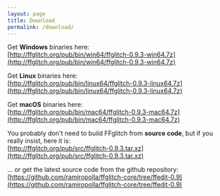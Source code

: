 ```yaml
---
layout: page
title: Download
permalink: /download/
---
```


Get **Windows** binaries here:
<br />
[http://ffglitch.org/pub/bin/win64/ffglitch-0.9.3-win64.7z](http://ffglitch.org/pub/bin/win64/ffglitch-0.9.3-win64.7z)

Get **Linux** binaries here:
<br />
[http://ffglitch.org/pub/bin/linux64/ffglitch-0.9.3-linux64.7z](http://ffglitch.org/pub/bin/linux64/ffglitch-0.9.3-linux64.7z)

Get **macOS** binaries here:
<br />
[http://ffglitch.org/pub/bin/mac64/ffglitch-0.9.3-mac64.7z](http://ffglitch.org/pub/bin/mac64/ffglitch-0.9.3-mac64.7z)

You probably don't need to build FFglitch from **source code**,
but if you really insist, here it is:
<br />
[http://ffglitch.org/pub/src/ffglitch-0.9.3.tar.xz](http://ffglitch.org/pub/src/ffglitch-0.9.3.tar.xz)

... or get the latest source code from the github repository:
<br />
[https://github.com/ramiropolla/ffglitch-core/tree/ffedit-0.9](https://github.com/ramiropolla/ffglitch-core/tree/ffedit-0.9)
